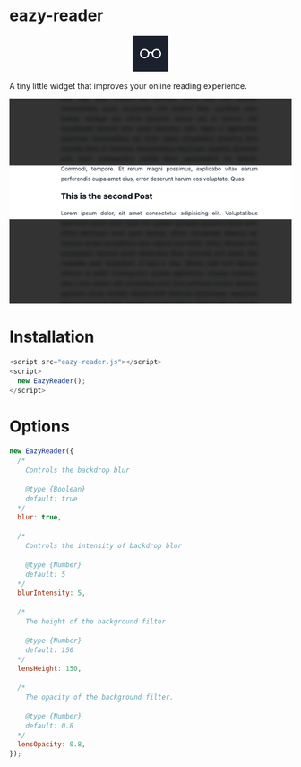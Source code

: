 # eazy-reader

<div style="text-align: center">
  <img width="64" height="auto" src="./docs/icon.png"/>
</div>

A tiny little widget that improves your online reading experience.

<div style="text-align: center">
  <img src="./docs/demo.png" height="auto"/>
</div>

# Installation

```js
<script src="eazy-reader.js"></script>
<script>
  new EazyReader();
</script>
```

# Options

```js
new EazyReader({
  /*
    Controls the backdrop blur

    @type {Boolean}
    default: true
  */
  blur: true,

  /*
    Controls the intensity of backdrop blur
    
    @type {Number}
    default: 5
  */
  blurIntensity: 5,

  /*
    The height of the background filter

    @type {Number}
    default: 150
  */
  lensHeight: 150,

  /*
    The opacity of the background filter.

    @type {Number}
    default: 0.8
  */
  lensOpacity: 0.8,
});
```
